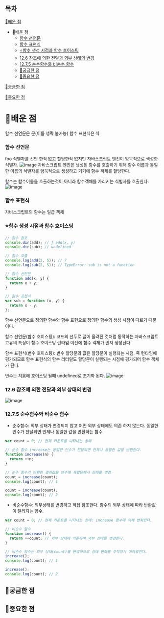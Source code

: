 ## 목차

[📗배운 점 ](#📗배운-점)

- [📗배운 점](#배운-점)
  - [함수 선언문](#함수-선언문)
  - [함수 표현식](#함수-표현식)
  - [⭐함수 생성 시점과 함수 호이스팅](#함수-생성-시점과-함수-호이스팅)
  - [12.6 참조에 의한 전달과 외부 상태의 변경](#126-참조에-의한-전달과-외부-상태의-변경)
  - [12.7.5 순수함수와 비순수 함수](#1275-순수함수와-비순수-함수)
  - [🤔궁금한 점](#궁금한-점)
  - [📌중요한 점](#중요한-점)

[🤔궁금한 점](#🤔궁금한-점)

[📌중요한 점](#📌중요한-점)

# 📗배운 점

함수 선언문은 문(이름 생략 불가능)
함수 표현식은 식

### 함수 선언문

foo 식별자를 선언 한적 없고 할당한적 없지만 자바스크립트 엔진이 암묵적으로 색성한 식별자.
![image](https://github.com/HYHYJ/Algorithm-solving-with-js/assets/101866872/daa74208-8424-4b7c-8d8e-0f1bfdeed787)
자바스크립트 엔진은 생성된 함수를 호출하기 위해 함수 이름과 동일한 이름의 식별자를 암묵적으로 생성하고 거기에 함수 객체를 할당한다.

함수는 함수이름을 호출하는것이 아니라 함수객체를 가리키는 식별자를 호출한다.
![image](https://github.com/HYHYJ/Algorithm-solving-with-js/assets/101866872/252c3b06-790b-4761-931a-7937768e677d)

### 함수 표현식

자바스크립트의 함수는 일급 객체

### ⭐함수 생성 시점과 함수 호이스팅

```javascript
// 함수 참조
console.dir(add); // ƒ add(x, y)
console.dir(sub); // undefined

// 함수 호출
console.log(add(2, 5)); // 7
console.log(sub(2, 5)); // TypeError: sub is not a function

// 함수 선언문
function add(x, y) {
  return x + y;
}

// 함수 표현식
var sub = function (x, y) {
  return x - y;
};
```

함수 선언문으로 정의한 함수와 함수 표현으로 정의한 함수의 생성 시점이 다르기 때문이다.

함수 선언문(함수 호이스팅): 코드의 선두로 끌어 올려진 것처럼 동작하는 자바스크립트 고유의 특징이 함수 호이스탕
런타임 이전에 함수 객체가 먼저 생성된다.

함수 표현식(변수 호이스팅): 변수 할당문의 값은 할당문이 실행되는 시점, 즉 런타임에 평가되므로 함수 표현식의 함수 리터럴도 할당문이 실행되는 시점에 평가되어 함수 객체가 된다.

변수는 처음에 호이스팅 될때 undefined로 초기화 된다.
![image](https://github.com/HYHYJ/Algorithm-solving-with-js/assets/101866872/adf3fa1d-86f4-4bcc-a49d-78b63505c149)

### 12.6 참조에 의한 전달과 외부 상태의 변경

![image](https://github.com/HYHYJ/Algorithm-solving-with-js/assets/101866872/bcfac41b-b7bf-4ef3-9058-9fd18bd38ef9)

### 12.7.5 순수함수와 비순수 함수

- 순수함수: 외부 상태가 변경되지 않고 어떤 외부 상태에도 의존 하지 않는다. 동일한 인수가 전달되면 언제나 동일한 값을 반환하는 함수

```javascript
var count = 0; // 현재 카운트를 나타내는 상태

// 순수 함수 increase는 동일한 인수가 전달되면 언제나 동일한 값을 반환한다.
function increase(n) {
  return ++n;
}

// 순수 함수가 반환한 결과값을 변수에 재할당해서 상태를 변경
count = increase(count);
console.log(count); // 1

count = increase(count);
console.log(count); // 2
```

- 비순수함수: 외부상태를 변경하고 직접 참조한다. 함수의 외부 상태에 따라 반환값이 달라지는 함수.

```javascript
var count = 0; // 현재 카운트를 나타내는 상태: increase 함수에 의해 변화한다.

// 비순수 함수
function increase() {
  return ++count; // 외부 상태에 의존하며 외부 상태를 변경한다.
}

// 비순수 함수는 외부 상태(count)를 변경하므로 상태 변화를 추적하기 어려워진다.
increase();
console.log(count); // 1

increase();
console.log(count); // 2
```

## 🤔궁금한 점

## 📌중요한 점
